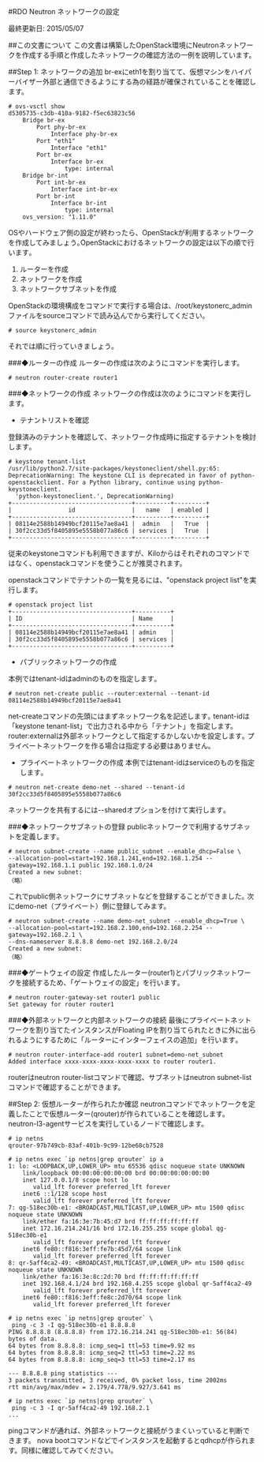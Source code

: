 #RDO Neutron ネットワークの設定

最終更新日: 2015/05/07

##この文書について
この文書は構築したOpenStack環境にNeutronネットワークを作成する手順と作成したネットワークの確認方法の一例を説明しています。

##Step 1: ネットワークの追加
br-exにeth1を割り当てて、仮想マシンをハイパーバイザー外部と通信できるようにする為の経路が確保されていることを確認します。

````
# ovs-vsctl show
d5305735-c3db-410a-9182-f5ec63823c56
    Bridge br-ex
        Port phy-br-ex
            Interface phy-br-ex
        Port "eth1"
            Interface "eth1"
        Port br-ex
            Interface br-ex
                type: internal
    Bridge br-int
        Port int-br-ex
            Interface int-br-ex
        Port br-int
            Interface br-int
                type: internal
    ovs_version: "1.11.0"
````

OSやハードウェア側の設定が終わったら、OpenStackが利用するネットワークを作成してみましょう｡OpenStackにおけるネットワークの設定は以下の順で行います｡

1. ルーターを作成
2. ネットワークを作成
3. ネットワークサブネットを作成

OpenStackの環境構成をコマンドで実行する場合は、/root/keystonerc_adminファイルをsourceコマンドで読み込んでから実行してください｡

````
# source keystonerc_admin
````

それでは順に行っていきましょう｡

###◆ルーターの作成
ルーターの作成は次のようにコマンドを実行します。

````
# neutron router-create router1
````

###◆ネットワークの作成
ネットワークの作成は次のようにコマンドを実行します。

- テナントリストを確認

登録済みのテナントを確認して、ネットワーク作成時に指定するテナントを検討します｡

````
# keystone tenant-list
/usr/lib/python2.7/site-packages/keystoneclient/shell.py:65: DeprecationWarning: The keystone CLI is deprecated in favor of python-openstackclient. For a Python library, continue using python-keystoneclient.
  'python-keystoneclient.', DeprecationWarning)
+----------------------------------+----------+---------+
|                id                |   name   | enabled |
+----------------------------------+----------+---------+
| 08114e2588b14949bcf20115e7ae8a41 |  admin   |   True  |
| 30f2cc33d5f8405895e5558b077a86c6 | services |   True  |
+----------------------------------+----------+---------+
````

従来のkeystoneコマンドも利用できますが、Kiloからはそれぞれのコマンドではなく、openstackコマンドを使うことが推奨されます。

openstackコマンドでテナントの一覧を見るには、"openstack project list"を実行します。

````
# openstack project list
+----------------------------------+----------+
| ID                               | Name     |
+----------------------------------+----------+
| 08114e2588b14949bcf20115e7ae8a41 | admin    |
| 30f2cc33d5f8405895e5558b077a86c6 | services |
+----------------------------------+----------+
````

- パブリックネットワークの作成


本例ではtenant-idはadminのものを指定します｡

````
# neutron net-create public --router:external --tenant-id 08114e2588b14949bcf20115e7ae8a41
````

net-createコマンドの先頭にはまずネットワーク名を記述します｡
tenant-idは「keystone tenant-list」で出力される中から「テナント」を指定します。
router:externalは外部ネットワークとして指定するかしないかを設定します｡
プライベートネットワークを作る場合は指定する必要はありません｡

- プライベートネットワークの作成
本例ではtenant-idはserviceのものを指定します｡

````
# neutron net-create demo-net --shared --tenant-id 30f2cc33d5f8405895e5558b077a86c6
````

ネットワークを共有するには--sharedオプションを付けて実行します｡

###◆ネットワークサブネットの登録
publicネットワークで利用するサブネットを定義します｡

````
# neutron subnet-create --name public_subnet --enable_dhcp=False \
--allocation-pool=start=192.168.1.241,end=192.168.1.254 --gateway=192.168.1.1 public 192.168.1.0/24
Created a new subnet:
（略）
````

これでpublic側ネットワークにサブネットなどを登録することができました｡
次にdemo-net（プライベート）側に登録してみます。

````
# neutron subnet-create --name demo-net_subnet --enable_dhcp=True \
--allocation-pool=start=192.168.2.100,end=192.168.2.254 --gateway=192.168.2.1 \
--dns-nameserver 8.8.8.8 demo-net 192.168.2.0/24
Created a new subnet:
（略）
````

###◆ゲートウェイの設定
作成したルーター(router1)とパブリックネットワークを接続するため、「ゲートウェイの設定」を行います｡

````
# neutron router-gateway-set router1 public
Set gateway for router router1
````


###◆外部ネットワークと内部ネットワークの接続
最後にプライベートネットワークを割り当てたインスタンスがFloating IPを割り当てられたときに外に出られるようにするために「ルーターにインターフェイスの追加」を行います｡

````
# neutron router-interface-add router1 subnet=demo-net_subnet
Added interface xxxx-xxxx-xxxx-xxxx-xxxx to router router1.
````

routerはneutron router-listコマンドで確認、サブネットはneutron subnet-listコマンドで確認することができます。


##Step 2: 仮想ルーターが作られたか確認
neutronコマンドでネットワークを定義したことで仮想ルーター(qrouter)が作られていることを確認します。neutron-l3-agentサービスを実行しているノードで確認します。

````
# ip netns
qrouter-97b749cb-83af-401b-9c99-12be68cb7528

# ip netns exec `ip netns|grep qrouter` ip a
1: lo: <LOOPBACK,UP,LOWER_UP> mtu 65536 qdisc noqueue state UNKNOWN
    link/loopback 00:00:00:00:00:00 brd 00:00:00:00:00:00
    inet 127.0.0.1/8 scope host lo
       valid_lft forever preferred_lft forever
    inet6 ::1/128 scope host
       valid_lft forever preferred_lft forever
7: qg-518ec30b-e1: <BROADCAST,MULTICAST,UP,LOWER_UP> mtu 1500 qdisc noqueue state UNKNOWN
    link/ether fa:16:3e:7b:45:d7 brd ff:ff:ff:ff:ff:ff
    inet 172.16.214.241/16 brd 172.16.255.255 scope global qg-518ec30b-e1
       valid_lft forever preferred_lft forever
    inet6 fe80::f816:3eff:fe7b:45d7/64 scope link
       valid_lft forever preferred_lft forever
8: qr-5aff4ca2-49: <BROADCAST,MULTICAST,UP,LOWER_UP> mtu 1500 qdisc noqueue state UNKNOWN
    link/ether fa:16:3e:8c:2d:70 brd ff:ff:ff:ff:ff:ff
    inet 192.168.4.1/24 brd 192.168.4.255 scope global qr-5aff4ca2-49
       valid_lft forever preferred_lft forever
    inet6 fe80::f816:3eff:fe8c:2d70/64 scope link
       valid_lft forever preferred_lft forever

# ip netns exec `ip netns|grep qrouter` \
 ping -c 3 -I qg-518ec30b-e1 8.8.8.8
PING 8.8.8.8 (8.8.8.8) from 172.16.214.241 qg-518ec30b-e1: 56(84) bytes of data.
64 bytes from 8.8.8.8: icmp_seq=1 ttl=53 time=9.92 ms
64 bytes from 8.8.8.8: icmp_seq=2 ttl=53 time=2.22 ms
64 bytes from 8.8.8.8: icmp_seq=3 ttl=53 time=2.17 ms

--- 8.8.8.8 ping statistics ---
3 packets transmitted, 3 received, 0% packet loss, time 2002ms
rtt min/avg/max/mdev = 2.179/4.778/9.927/3.641 ms

# ip netns exec `ip netns|grep qrouter` \
 ping -c 3 -I qr-5aff4ca2-49 192.168.2.1
...
````

pingコマンドが通れば、外部ネットワークと接続がうまくいっていると判断できます。
nova bootコマンドなどでインスタンスを起動するとqdhcpが作られます。同様に確認してみてください。
